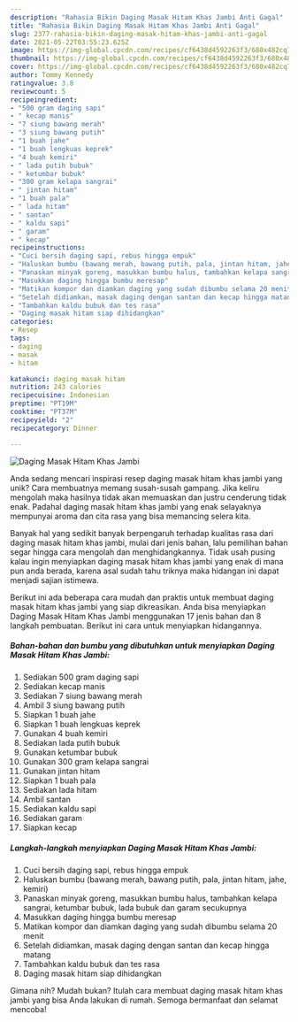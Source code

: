 ```yaml
---
description: "Rahasia Bikin Daging Masak Hitam Khas Jambi Anti Gagal"
title: "Rahasia Bikin Daging Masak Hitam Khas Jambi Anti Gagal"
slug: 2377-rahasia-bikin-daging-masak-hitam-khas-jambi-anti-gagal
date: 2021-05-22T03:55:23.625Z
image: https://img-global.cpcdn.com/recipes/cf6438d4592263f3/680x482cq70/daging-masak-hitam-khas-jambi-foto-resep-utama.jpg
thumbnail: https://img-global.cpcdn.com/recipes/cf6438d4592263f3/680x482cq70/daging-masak-hitam-khas-jambi-foto-resep-utama.jpg
cover: https://img-global.cpcdn.com/recipes/cf6438d4592263f3/680x482cq70/daging-masak-hitam-khas-jambi-foto-resep-utama.jpg
author: Tommy Kennedy
ratingvalue: 3.8
reviewcount: 5
recipeingredient:
- "500 gram daging sapi"
- " kecap manis"
- "7 siung bawang merah"
- "3 siung bawang putih"
- "1 buah jahe"
- "1 buah lengkuas keprek"
- "4 buah kemiri"
- " lada putih bubuk"
- " ketumbar bubuk"
- "300 gram kelapa sangrai"
- " jintan hitam"
- "1 buah pala"
- " lada hitam"
- " santan"
- " kaldu sapi"
- " garam"
- " kecap"
recipeinstructions:
- "Cuci bersih daging sapi, rebus hingga empuk"
- "Haluskan bumbu (bawang merah, bawang putih, pala, jintan hitam, jahe, kemiri)"
- "Panaskan minyak goreng, masukkan bumbu halus, tambahkan kelapa sangrai, ketumbar bubuk, lada bubuk dan garam secukupnya"
- "Masukkan daging hingga bumbu meresap"
- "Matikan kompor dan diamkan daging yang sudah dibumbu selama 20 menit"
- "Setelah didiamkan, masak daging dengan santan dan kecap hingga matang"
- "Tambahkan kaldu bubuk dan tes rasa"
- "Daging masak hitam siap dihidangkan"
categories:
- Resep
tags:
- daging
- masak
- hitam

katakunci: daging masak hitam 
nutrition: 243 calories
recipecuisine: Indonesian
preptime: "PT19M"
cooktime: "PT37M"
recipeyield: "2"
recipecategory: Dinner

---
```



![Daging Masak Hitam Khas Jambi](https://img-global.cpcdn.com/recipes/cf6438d4592263f3/680x482cq70/daging-masak-hitam-khas-jambi-foto-resep-utama.jpg)

Anda sedang mencari inspirasi resep daging masak hitam khas jambi yang unik? Cara membuatnya memang susah-susah gampang. Jika keliru mengolah maka hasilnya tidak akan memuaskan dan justru cenderung tidak enak. Padahal daging masak hitam khas jambi yang enak selayaknya mempunyai aroma dan cita rasa yang bisa memancing selera kita.



Banyak hal yang sedikit banyak berpengaruh terhadap kualitas rasa dari daging masak hitam khas jambi, mulai dari jenis bahan, lalu pemilihan bahan segar hingga cara mengolah dan menghidangkannya. Tidak usah pusing kalau ingin menyiapkan daging masak hitam khas jambi yang enak di mana pun anda berada, karena asal sudah tahu triknya maka hidangan ini dapat menjadi sajian istimewa.


Berikut ini ada beberapa cara mudah dan praktis untuk membuat daging masak hitam khas jambi yang siap dikreasikan. Anda bisa menyiapkan Daging Masak Hitam Khas Jambi menggunakan 17 jenis bahan dan 8 langkah pembuatan. Berikut ini cara untuk menyiapkan hidangannya.

<!--inarticleads1-->

##### Bahan-bahan dan bumbu yang dibutuhkan untuk menyiapkan Daging Masak Hitam Khas Jambi:

1. Sediakan 500 gram daging sapi
1. Sediakan  kecap manis
1. Sediakan 7 siung bawang merah
1. Ambil 3 siung bawang putih
1. Siapkan 1 buah jahe
1. Siapkan 1 buah lengkuas keprek
1. Gunakan 4 buah kemiri
1. Sediakan  lada putih bubuk
1. Gunakan  ketumbar bubuk
1. Gunakan 300 gram kelapa sangrai
1. Gunakan  jintan hitam
1. Siapkan 1 buah pala
1. Sediakan  lada hitam
1. Ambil  santan
1. Sediakan  kaldu sapi
1. Sediakan  garam
1. Siapkan  kecap




<!--inarticleads2-->

##### Langkah-langkah menyiapkan Daging Masak Hitam Khas Jambi:

1. Cuci bersih daging sapi, rebus hingga empuk
1. Haluskan bumbu (bawang merah, bawang putih, pala, jintan hitam, jahe, kemiri)
1. Panaskan minyak goreng, masukkan bumbu halus, tambahkan kelapa sangrai, ketumbar bubuk, lada bubuk dan garam secukupnya
1. Masukkan daging hingga bumbu meresap
1. Matikan kompor dan diamkan daging yang sudah dibumbu selama 20 menit
1. Setelah didiamkan, masak daging dengan santan dan kecap hingga matang
1. Tambahkan kaldu bubuk dan tes rasa
1. Daging masak hitam siap dihidangkan




Gimana nih? Mudah bukan? Itulah cara membuat daging masak hitam khas jambi yang bisa Anda lakukan di rumah. Semoga bermanfaat dan selamat mencoba!
